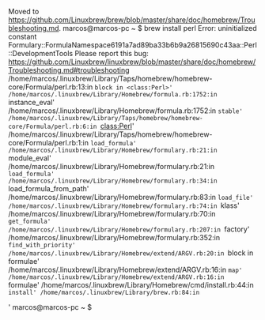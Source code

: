 Moved to https://github.com/Linuxbrew/brew/blob/master/share/doc/homebrew/Troubleshooting.md.
marcos@marcos-pc ~ $ brew install perl
Error: uninitialized constant Formulary::FormulaNamespace6191a7ad89ba33b6b9a26815690c43aa::Perl::DevelopmentTools
Please report this bug:
    https://github.com/Linuxbrew/linuxbrew/blob/master/share/doc/homebrew/Troubleshooting.md#troubleshooting
/home/marcos/.linuxbrew/Library/Taps/homebrew/homebrew-core/Formula/perl.rb:13:in `block in <class:Perl>'
/home/marcos/.linuxbrew/Library/Homebrew/formula.rb:1752:in `instance_eval'
/home/marcos/.linuxbrew/Library/Homebrew/formula.rb:1752:in `stable'
/home/marcos/.linuxbrew/Library/Taps/homebrew/homebrew-core/Formula/perl.rb:6:in `<class:Perl>'
/home/marcos/.linuxbrew/Library/Taps/homebrew/homebrew-core/Formula/perl.rb:1:in `load_formula'
/home/marcos/.linuxbrew/Library/Homebrew/formulary.rb:21:in `module_eval'
/home/marcos/.linuxbrew/Library/Homebrew/formulary.rb:21:in `load_formula'
/home/marcos/.linuxbrew/Library/Homebrew/formulary.rb:34:in `load_formula_from_path'
/home/marcos/.linuxbrew/Library/Homebrew/formulary.rb:83:in `load_file'
/home/marcos/.linuxbrew/Library/Homebrew/formulary.rb:74:in `klass'
/home/marcos/.linuxbrew/Library/Homebrew/formulary.rb:70:in `get_formula'
/home/marcos/.linuxbrew/Library/Homebrew/formulary.rb:207:in `factory'
/home/marcos/.linuxbrew/Library/Homebrew/formulary.rb:352:in `find_with_priority'
/home/marcos/.linuxbrew/Library/Homebrew/extend/ARGV.rb:20:in `block in formulae'
/home/marcos/.linuxbrew/Library/Homebrew/extend/ARGV.rb:16:in `map'
/home/marcos/.linuxbrew/Library/Homebrew/extend/ARGV.rb:16:in `formulae'
/home/marcos/.linuxbrew/Library/Homebrew/cmd/install.rb:44:in `install'
/home/marcos/.linuxbrew/Library/brew.rb:84:in `<main>'
marcos@marcos-pc ~ $ 
